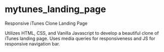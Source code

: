 # mytunes_landing_page
Responsive iTunes Clone Landing Page

Utilizes HTML, CSS, and Vanilla Javascript to develop a beautiful clone of iTunes landing page. 
Uses media queries for responsiveness and JS for responsive navigation bar. 
